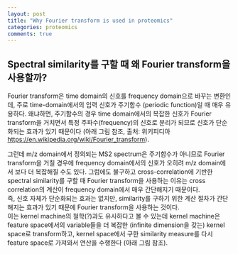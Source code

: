 ```yaml
---
layout: post
title: "Why Fourier transform is used in proteomics"
categories: proteomics
comments: true
---
```


## Spectral similarity를 구할 때 왜 Fourier transform을 사용할까?

Fourier transform은 time domain의 신호를 frequency domain으로 바꾸는 변환인데, 
주로 time-domain에서의 입력 신호가 주기함수 (periodic function)일 때 매우 유용하다. 
왜냐하면, 주기함수의 경우 time domain에서의 복잡한 신호가 Fourier transform을 거치면서
특정 주파수(frequency)의 신호로 분리가 되므로 신호가 단순화되는 효과가 있기 때문이다 
(아래 그림 참조, 출처: 위키피디아 https://en.wikipedia.org/wiki/Fourier_transform).

그런데 m/z domain에서 정의되는 MS2 spectrum은 주기함수가 아니므로 Fourier transform을 거칠 경우에 
frequency domain에서의 신호가 오히려 m/z domain에서 보다 더 복잡해질 수도 있다. 
그럼에도 불구하고 cross-correlation에 기반한 spectral similarity를 구할 때 Fourier transform을 사용하는 이유는 
cross correlation의 계산이 frequency domain에서 매우 간단해지기 때문이다.  
즉, 신호 자체가 단순화되는 효과는 없지만, similarity를 구하기 위한 계산 절차가 간단해지는 효과가 있기 때문에 
Fourier transform을 사용하는 것이다.  
이는 kernel machine의 철학(?)과도 유사하다고 볼 수 있는데 kernel machine은 feature space에서의 variable들을 
더 복잡한 (infinite dimension을 갖는) kernel space로 transform하고, kernel space에서 구한 similarity measure를 
다시 feature space로 가져와서 연산을 수행한다 (아래 그림 참조).
